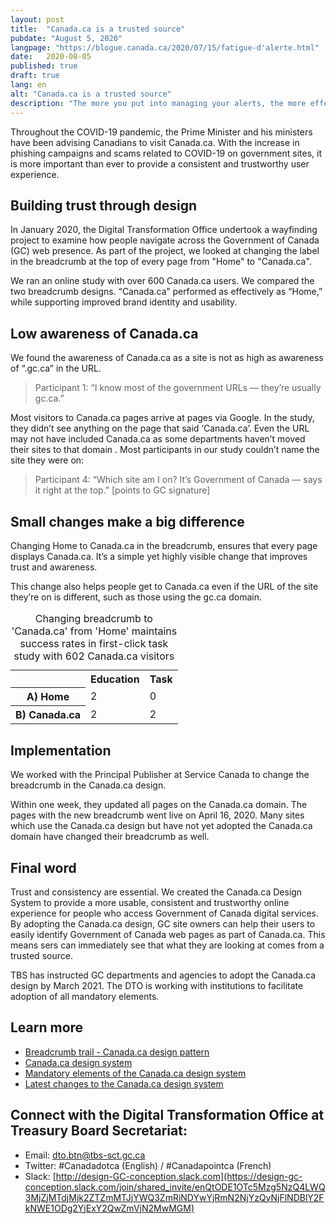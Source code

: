 ```yaml
---
layout: post
title:  "Canada.ca is a trusted source"
pubdate: "August 5, 2020"
langpage: "https://blogue.canada.ca/2020/07/15/fatigue-d'alerte.html"
date:   2020-08-05
published: true
draft: true
lang: en
alt: "Canada.ca is a trusted source"
description: "The more you put into managing your alerts, the more effective they’ll be at communicating your message."
---
```


Throughout the COVID-19 pandemic, the Prime Minister and his ministers have been advising Canadians to visit Canada.ca. With the increase in phishing campaigns and scams related to COVID-19 on government sites, it is more important than ever to provide a consistent and trustworthy user experience.  

## Building trust through design

In January 2020, the Digital Transformation Office undertook a wayfinding project to examine how people navigate across the Government of Canada (GC) web presence. As part of the project, we looked at changing the label in the breadcrumb at the top of every page from "Home"  to "Canada.ca". 

We ran an online study with over 600 Canada.ca users. We compared the two breadcrumb designs. “Canada.ca” performed as effectively as “Home,” while supporting improved brand identity and usability. 

## Low awareness of Canada.ca  

We found the awareness of Canada.ca as a site is not as high as awareness of “.gc.ca” in the URL.

> Participant 1: “I know most of the government URLs — they’re usually gc.ca.” 

Most visitors to Canada.ca pages arrive at pages via Google. In the study, they didn’t see anything on the page that said ‘Canada.ca’. Even the URL may not have included Canada.ca as some departments haven’t moved their sites to that domain . Most participants in our study couldn’t name the site they were on:

> Participant 4: “Which site am I on? It’s Government of Canada — says it right at the top.” [points to GC signature] 

## Small changes make a big difference

Changing Home to Canada.ca in the breadcrumb, ensures that every page displays Canada.ca. It’s a simple yet highly visible change that improves trust and awareness. 

This change also helps people get to Canada.ca even if the URL of the site they’re on is different, such as those using the gc.ca domain. 

<table class="wb-charts wb-charts-bar table">
  <caption>Changing breadcrumb to 'Canada.ca' from 'Home' maintains success rates in first-click task study with 602 Canada.ca visitors</caption>
	<tr>
		<td></td>
		<th>Education</th>
		<th>Task</th>
	</tr>
	<tr>
		<th>A) Home</th>
		<td>2</td>
		<td>0</td>
	</tr>
	<tr>
		<th>B) Canada.ca</th>
		<td>2</td>
		<td>2</td>
	</tr>
</table>
  

## Implementation

We worked with the Principal Publisher at Service Canada to change the breadcrumb in the  Canada.ca design.

Within one week, they updated all pages on the Canada.ca domain. The pages with the new breadcrumb went live on April 16, 2020. Many sites which use the Canada.ca design but have not yet adopted the Canada.ca domain have changed their breadcrumb as well. 

## Final word

Trust and consistency are essential. We created the Canada.ca Design System to provide a more usable, consistent and trustworthy online experience for people who access Government of Canada digital services.  By adopting the Canada.ca design, GC site owners can help their users to easily identify Government of Canada web pages as part of Canada.ca. This means sers can immediately see that what they are looking at comes from a trusted source. 

TBS has instructed GC departments and agencies to adopt the Canada.ca design by March 2021. The DTO is working with institutions to facilitate adoption of all mandatory elements.  

## Learn more
* [Breadcrumb trail - Canada.ca design pattern](https://design.canada.ca/common-design-patterns/breadcrumb-trail.html)
* [Canada.ca design system](https://www.canada.ca/en/government/about/design-system.html)
* [Mandatory elements of the Canada.ca design system](https://www.canada.ca/en/treasury-board-secretariat/services/government-communications/canada-content-information-architecture-specification/mandatory-elements.html)
* [Latest changes to the Canada.ca design system](https://www.canada.ca/en/government/about/design-system/latest-changes.html)

## Connect with the Digital Transformation Office at Treasury Board Secretariat:

* Email: [dto.btn@tbs-sct.gc.ca](mailto:dto.btn@tbs-sct.gc.ca)
* Twitter: #Canadadotca (English) / #Canadapointca (French)
* Slack: [http://design-GC-conception.slack.com](https://design-gc-conception.slack.com/join/shared_invite/enQtODE1OTc5Mzg5NzQ4LWQ3MjZjMTdjMjk2ZTZmMTJjYWQ3ZmRiNDYwYjRmN2NjYzQyNjFlNDBlY2FkNWE1ODg2YjExY2QwZmVjN2MwMGM)
